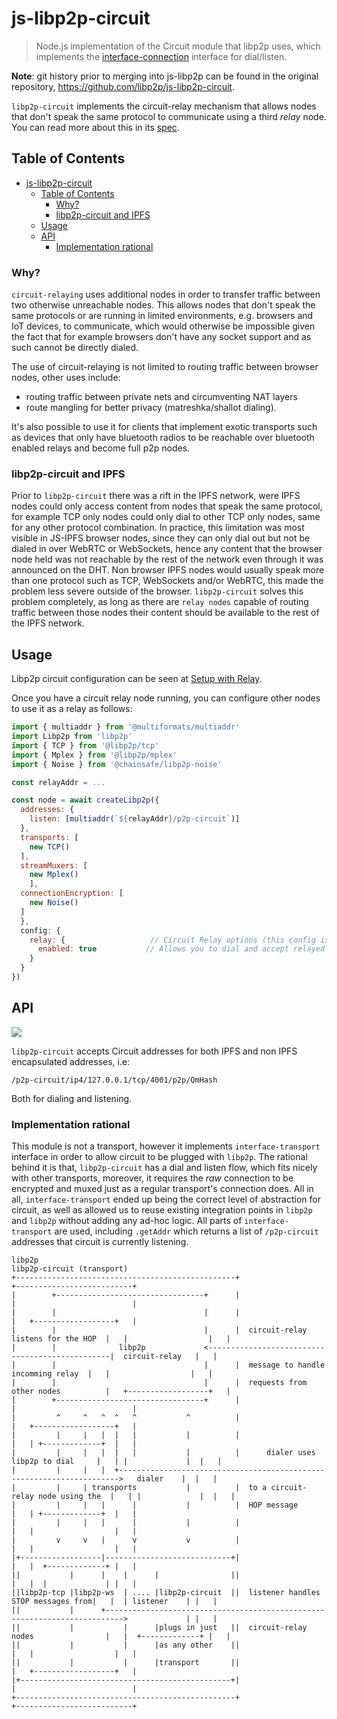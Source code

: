 # js-libp2p-circuit

> Node.js implementation of the Circuit module that libp2p uses, which implements the [interface-connection](https://github.com/libp2p/js-libp2p-interfaces/tree/master/src/connection) interface for dial/listen.

**Note**: git history prior to merging into js-libp2p can be found in the original repository, https://github.com/libp2p/js-libp2p-circuit.

`libp2p-circuit` implements the circuit-relay mechanism that allows nodes that don't speak the same protocol to communicate using a third _relay_ node. You can read more about this in its [spec](https://github.com/libp2p/specs/tree/master/relay).

## Table of Contents

- [js-libp2p-circuit](#js-libp2p-circuit)
  - [Table of Contents](#table-of-contents)
    - [Why?](#why)
    - [libp2p-circuit and IPFS](#libp2p-circuit-and-ipfs)
  - [Usage](#usage)
  - [API](#api)
    - [Implementation rational](#implementation-rational)

### Why?

`circuit-relaying` uses additional nodes in order to transfer traffic between two otherwise unreachable nodes. This allows nodes that don't speak the same protocols or are running in limited environments, e.g. browsers and IoT devices, to communicate, which would otherwise be impossible given the fact that for example browsers don't have any socket support and as such cannot be directly dialed.

The use of circuit-relaying is not limited to routing traffic between browser nodes, other uses include:
 - routing traffic between private nets and circumventing NAT layers
 - route mangling for better privacy (matreshka/shallot dialing).

It's also possible to use it for clients that implement exotic transports such as  devices that only have bluetooth radios to be reachable over bluetooth enabled relays and become full p2p nodes.

### libp2p-circuit and IPFS

Prior to `libp2p-circuit` there was a rift in the IPFS network, were IPFS nodes could only access content from nodes that speak the same protocol, for example TCP only nodes could only dial to other TCP only nodes, same for any other protocol combination. In practice, this limitation was most visible in JS-IPFS browser nodes, since they can only dial out but not be dialed in over WebRTC or WebSockets, hence any content that the browser node held was not reachable by the rest of the network even through it was announced on the DHT. Non browser IPFS nodes would usually speak more than one protocol such as TCP, WebSockets and/or WebRTC, this made the problem less severe outside of the browser. `libp2p-circuit` solves this problem completely, as long as there are `relay nodes` capable of routing traffic between those nodes their content should be available to the rest of the IPFS network.

## Usage

Libp2p circuit configuration can be seen at [Setup with Relay](../../doc/CONFIGURATION.md#setup-with-relay).

Once you have a circuit relay node running, you can configure other nodes to use it as a relay as follows:

```js
import { multiaddr } from '@multiformats/multiaddr'
import Libp2p from 'libp2p'
import { TCP } from '@libp2p/tcp'
import { Mplex } from '@libp2p/mplex'
import { Noise } from '@chainsafe/libp2p-noise'

const relayAddr = ...

const node = await createLibp2p({
  addresses: {
    listen: [multiaddr(`${relayAddr}/p2p-circuit`)]
  },
  transports: [
    new TCP()
  ],
  streamMuxers: [
    new Mplex()
    ],
  connectionEncryption: [
    new Noise()
  ]
  },
  config: {
    relay: {                   // Circuit Relay options (this config is part of libp2p core configurations)
      enabled: true           // Allows you to dial and accept relayed connections. Does not make you a relay.
    }
  }
})
```

## API

[![](https://raw.githubusercontent.com/libp2p/interface-transport/master/img/badge.png)](https://github.com/libp2p/interface-transport)

`libp2p-circuit` accepts Circuit addresses for both IPFS and non IPFS encapsulated addresses, i.e:

`/p2p-circuit/ip4/127.0.0.1/tcp/4001/p2p/QmHash`

Both for dialing and listening.

### Implementation rational

This module is not a transport, however it implements `interface-transport` interface in order to allow circuit to be plugged with `libp2p`. The rational behind it is that, `libp2p-circuit` has a dial and listen flow, which fits nicely with other transports, moreover, it requires the _raw_ connection to be encrypted and muxed just as a regular transport's connection does. All in all, `interface-transport` ended up being the correct level of abstraction for circuit, as well as allowed us to reuse existing integration points in `libp2p` and `libp2p` without adding any ad-hoc logic. All parts of `interface-transport` are used, including `.getAddr` which returns a list of `/p2p-circuit` addresses that circuit is currently listening.

```
libp2p                                                                                  libp2p-circuit (transport)
+-------------------------------------------------+                                     +--------------------------+
|        +---------------------------------+      |                                     |                          |
|        |                                 |      |                                     |   +------------------+   |
|        |                                 |      |  circuit-relay listens for the HOP  |   |                  |   |
|        |              libp2p             <------------------------------------------------|  circuit-relay   |   |
|        |                                 |      |  message to handle incomming relay  |   |                  |   |
|        |                                 |      |  requests from other nodes          |   +------------------+   |
|        +---------------------------------+      |                                     |                          |
|         ^     ^   ^  ^   ^           ^          |                                     |   +------------------+   |
|         |     |   |  |   |           |          |                                     |   | +-------------+  |   |
|         |     |   |  |   |           |          |      dialer uses libp2p to dial     |   | |             |  |   |
|         |     |   |  +---------------------------------------------------------------------->   dialer    |  |   |
|         |     | transports           |          |  to a circuit-relay node using the  |   | |             |  |   |
|         |     |   |      |           |          |  HOP message                        |   | +-------------+  |   |
|         |     |   |      |           |          |                                     |   |                  |   |
|         v     v   |      v           v          |                                     |   |                  |   |
|+------------------|----------------------------+|                                     |   |  +-------------+ |   |
||           |      |    |      |                ||                                     |   |  |             | |   |
||libp2p-tcp |libp2p-ws  | .... |libp2p-circuit  ||  listener handles STOP messages from|   |  | listener    | |   |
||           |      +-------------------------------------------------------------------------->             | |   |
||           |           |      |plugs in just   ||  circuit-relay nodes                |   |  +-------------+ |   |
||           |           |      |as any other    ||                                     |   |                  |   |
||           |           |      |transport       ||                                     |   +------------------+   |
|+-----------------------------------------------+|                                     |                          |
+-------------------------------------------------+                                     +--------------------------+
```
